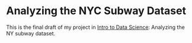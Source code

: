 # Analyzing the NYC Subway Dataset
This is the final draft of my project in [Intro to Data Science](https://www.udacity.com/course/intro-to-data-science--ud359-nd):
 Analyzing the NY subway dataset.
